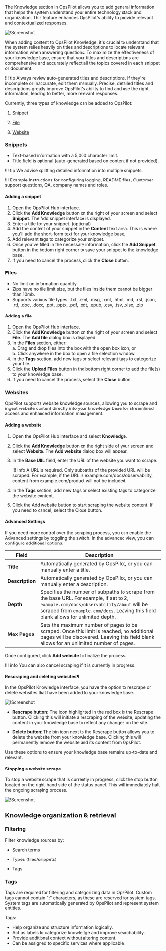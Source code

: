 

The Knowledge section in OpsPilot allows you to add general information that helps the system understand your entire technology stack and organization. This feature enhances OpsPilot's ability to provide relevant and contextualized responses.

![!Screenshot](/frdocs/Data-insights/Features/OpsPilot/images/knowledge.png)

When adding content to OpsPilot Knowledge, it's crucial to understand that the system relies heavily on titles and descriptions to locate relevant information when answering questions. To maximize the effectiveness of your knowledge base, ensure that your titles and descriptions are comprehensive and accurately reflect all the topics covered in each snippet or document. 

!!! tip
    Always review auto-generated titles and descriptions. If they're incomplete or inaccurate, edit them manually. Precise, detailed titles and descriptions greatly improve OpsPilot's ability to find and use the right information, leading to better, more relevant responses.

Currently, three types of knowledge can be added to OpsPilot:

1. [Snippet](/frdocs/Data-insights/Features/OpsPilot/OpsPilot-Hub/Knowledge/#snippets)

2. [File](/frdocs/Data-insights/Features/OpsPilot/OpsPilot-Hub/Knowledge/#files)


3. [Website](/frdocs/Data-insights/Features/OpsPilot/OpsPilot-Hub/Knowledge/#websites)

### Snippets
- Text-based information with a 5,000 character limit.
- Title field is optional (auto-generated based on content if not provided).

!!! tip
    We advise splitting detailed information into multiple snippets.

!!! Example
    Instructions for configuring logging, README files, Customer support questions, QA, company names and roles.


#### Adding a snippet

1. Open the OpsPilot Hub interface.
1. Click the **Add Knowledge** button on the right of your screen and select **Snippet**. The Add snippet interface is displayed.
2. Enter a title for your snippet. (optional)
3. Add the content of your snippet in the **Content** text area. This is where you'll add the short-form text for your knowledge base.
4. Add relevant tags to categorize your snippet.
5. Once you've filled in the necessary information, click the **Add Snippet** button in the bottom right corner to save your snippet to the knowledge base.
6. If you need to cancel the process, click the **Close** button.



### Files

- No limit on information quantity.
- Zips have no file limit size, but the files inside them cannot be bigger than 10mb.
- Supports various file types: .txt, .eml, .msg, .xml, .html, .md, .rst, .json, .rtf, .doc, .docx, .ppt, .pptx, .pdf, .odt, .epub, .csv, .tsv, .xlsx, .zip

#### Adding a file

1. Open the OpsPilot Hub interface.
2. Click the **Add Knowledge** button on the right of your screen and select **File**. The **Add file** dialog box is displayed.
5. In the **Files** section, either:<br>
   a. Drag and drop files into the box with the open box icon, or<br>
   b. Click anywhere in the box to open a file selection window.
7. In the **Tags** section, add new tags or select relevant tags to categorize your file. 
10. Click the **Upload Files** button in the bottom right corner to add the file(s) to your knowledge base.
11. If you need to cancel the process, select the **Close** button.

### Websites

OpsPilot supports website knowledge sources, allowing you to scrape and ingest website content directly into your knowledge base for streamlined access and enhanced information management.

#### Adding a website

1. Open the OpsPilot Hub interface and select **Knowledge**.

2. Click the **Add Knowledge** button on the right side of your screen and select **Website**. The **Add website** dialog box will appear.

3. In the **Base URL** field, enter the URL of the website you want to scrape.

    !!! info
        A URL is required. Only subpaths of the provided URL will be scraped. For example, if the URL is example.com/docs/observability, content from example.com/product will not be included.

4. In the **Tags** section, add new tags or select existing tags to categorize the website content.

5. Click the Add website button to start scraping the website content. If you need to cancel, select the Close button.

#### Advanced Settings

If you need more control over the scraping process, you can enable the Advanced settings by toggling the switch. In the advanced view, you can configure additional options:

| **Field**     | **Description**                                                                                                                                                                                                                     |
|---------------|-------------------------------------------------------------------------------------------------------------------------------------------------------------------------------------------------------------------------------------|
| **Title**     | Automatically generated by OpsPilot, or you can manually enter a title.                                                                                                                                                             |
| **Description** | Automatically generated by OpsPilot, or you can manually enter a description.                                                                                                                                                       |
| **Depth**     | Specifies the number of subpaths to scrape from the base URL. For example, if set to 2, `example.com/docs/observability/about` will be scraped from `example.com/docs`. Leaving this field blank allows for unlimited depth.            |
| **Max Pages** | Sets the maximum number of pages to be scraped. Once this limit is reached, no additional pages will be discovered. Leaving this field blank allows for an unlimited number of pages.    

Once configured, click **Add website** to finalize the process.

!!! info
    You can also cancel scraping if it is currently in progress.



#### Rescraping and deleting websites¶

In the OpsPilot Knowledge interface, you have the option to rescrape or delete websites that have been added to your knowledge base.

![!Screenshot](/frdocs/Data-insights/Features/OpsPilot/images/rescrape.png)

* **Rescrape button**: The icon highlighted in the red box is the Rescrape button. Clicking this will initiate a rescraping of the website, updating the content in your knowledge base to reflect any changes on the site.


* **Delete button**: The bin icon next to the Rescrape button allows you to delete the website from your knowledge base. Clicking this will permanently remove the website and its content from OpsPilot.


Use these options to ensure your knowledge base remains up-to-date and relevant.

#### Stopping a website scrape

To stop a website scrape that is currently in progress, click the stop button located on the right-hand side of the status panel. This will immediately halt the ongoing scraping process.

![!Screenshot](/frdocs/Data-insights/Features/OpsPilot/images/cancelscrape.png)




## Knowledge organization & retrieval

### Filtering

Filter knowledge sources by:

- Search terms

- Types (files/snippets)

- Tags

### Tags

Tags are required for filtering and categorizing data in OpsPilot. Custom tags cannot contain ":" characters, as these are reserved for system tags. System tags are automatically generated by OpsPilot and represent system entities.

Tags:

- Help organize and structure information logically.
- Act as labels to categorize knowledge and improve searchability.
- Provide additional context without altering content.
- Can be assigned to specific services where applicable.



